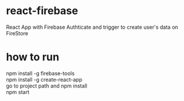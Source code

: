 # react-firebase
React App with Firebase Authticate and trigger to create user's data on FireStore

# how to run 
npm install -g firebase-tools <br />
npm install -g create-react-app <br />
go to project path and npm install <br />
npm start <br />
